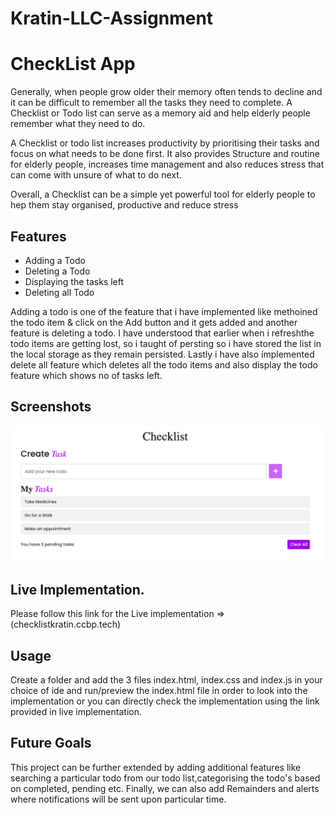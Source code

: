 # Kratin-LLC-Assignment

# CheckList App

Generally, when people grow older their memory often tends to decline and it can be difficult to remember all the tasks they need to complete. A Checklist or Todo list can serve as a memory aid and help elderly people remember what they need to do.

A Checklist or todo list increases productivity by prioritising their tasks and focus on what needs to be done first. It also provides Structure and routine for elderly people, increases time management and also reduces stress that can come with unsure of what to do next.

Overall, a Checklist can be a simple yet powerful tool for elderly people to hep them stay organised, productive and reduce stress


## Features

- Adding a Todo
- Deleting a Todo
- Displaying the tasks left
- Deleting all Todo

Adding a todo is one of the feature that i have implemented like methoined the todo item & click on the Add button and it gets added and another feature is deleting a todo. I have understood that earlier when i refreshthe todo items are getting lost, so i taught of persting so i have stored the list in the local storage as they remain persisted. Lastly i have also implemented delete all feature which deletes all the todo items and also display the todo feature which shows no of tasks left.

## Screenshots

![Checklist Screenshots](https://github.com/sreepradh/python/blob/main/Checklist%20app.png?raw=true)

## Live Implementation.
Please follow this link for the Live implementation => (checklistkratin.ccbp.tech)

## Usage

Create a folder and add the 3 files index.html, index.css and index.js in your choice of ide and run/preview the index.html file in order to look into the implementation or you can directly check the implementation using the link provided in live implementation.

## Future Goals

This project can be further extended by adding additional features like searching a particular todo from our todo list,categorising the todo's based on completed, pending etc. Finally, we can also add Remainders and alerts where notifications will be sent upon particular time.

